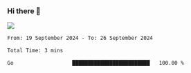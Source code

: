 ### Hi there 👋️

![](https://komarev.com/ghpvc/?username=Loner1024)

<!--START_SECTION:waka-->

```txt
From: 19 September 2024 - To: 26 September 2024

Total Time: 3 mins

Go                   █████████████████████████   100.00 %
```

<!--END_SECTION:waka-->



